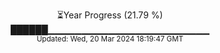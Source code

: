 <p align="center">
⏳Year Progress (21.79 %) <br>
██████▁▁▁▁▁▁▁▁▁▁▁▁▁▁▁▁▁▁▁▁▁▁▁▁ <br>
<sub>Updated: Wed, 20 Mar 2024 18:19:47 GMT</sub>
</p>

